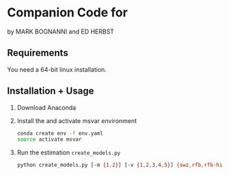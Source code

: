 Companion Code for 
================================================================
by MARK BOGNANNI and ED HERBST 


Requirements
------------
You need a 64-bit linux installation. 


Installation + Usage
--------------------
1. Download Anaconda

2. Install the and activate msvar environment 
   ```sh
   conda create env -f env.yaml
   source activate msvar
   ```

3. Run the estimation `create_models.py`
   ```sh
   python create_models.py [-m {1,2}] [-v {1,2,3,4,5}] {swz,rfb,rfb-hier}
   ```


